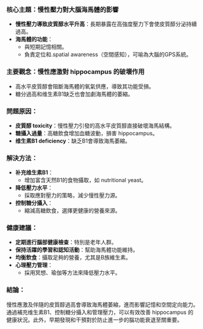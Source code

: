 ### 核心主題：慢性壓力對大腦海馬體的影響

- **慢性壓力導致皮質醇水平升高**：長期暴露在高強度壓力下會使皮質醇分泌持續過高。
- **海馬體的功能**：
  - 與短期記憶相關。
  - 負責定位和.spatial awareness（空間感知），可喻為大腦的GPS系統。

### 主要觀念：慢性應激對 hippocampus 的破壞作用

- 高水平皮質醇會阻斷海馬體的氧氣供應，導致其功能受損。
- 糖分過高和维生素B1缺乏也會加劇海馬體的萎縮。

### 問題原因：

- **皮質醇 toxicity**：慢性壓力引發的高水平皮質醇直接破壞海馬結構。
- **糖攝入過量**：高糖飲食增加血糖波動，損害 hippocampus。
- **维生素B1 deficiency**：缺乏B1會導致海馬萎縮。

### 解決方法：

- **补充维生素B1**：
  - 增加富含天然B1的食物攝取，如 nutritional yeast。
- **降低壓力水平**：
  - 採取應對壓力的策略，減少慢性壓力源。
- **控制糖分攝入**：
  - 縮減高糖飲食，選擇更健康的營養來源。

### 健康建議：

- **定期進行腦部健康檢查**：特別是老年人群。
- **保持活躍的學習和認知活動**：幫助海馬體功能維持。
- **均衡飲食**：攝取足夠的營養，尤其是B族維生素。
- **心理壓力管理**：
  - 採用冥想、瑜伽等方法來降低壓力水平。

### 結論：

慢性應激及伴隨的皮質醇過高會導致海馬體萎縮，進而影響記憶和空間定向能力。通過補充维生素B1、控制糖分攝入和管理壓力，可以有效改善 hippocampus 的健康狀況。此外，早期發現和干預對於防止進一步的腦功能衰退至關重要。